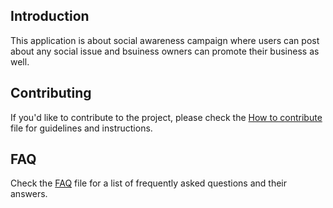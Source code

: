 ## Introduction

This application is about social awareness campaign where users can post about any social issue and bsuiness owners can promote their business as well. 

## Contributing

If you'd like to contribute to the project, please check the [How to contribute](./CONTRIBUTING.md) file for guidelines and instructions.

## FAQ

Check the [FAQ](./FAQ.md) file for a list of frequently asked questions and their answers.
